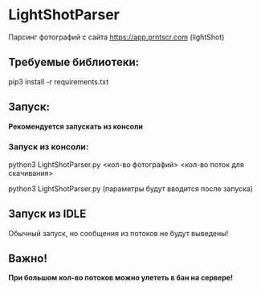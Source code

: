 # LightShotParser
Парсинг фотографий с сайта https://app.prntscr.com (lightShot)

## Требуемые библиотеки:
pip3 install -r requirements.txt

## Запуск:
**Рекомендуется запускать из консоли**
### Запуск из консоли:
python3 LightShotParser.py <кол-во фотографий> <кол-во поток для скачивания>

python3 LightShotParser.py 
(параметры будут вводится после запуска)

## Запуск из IDLE
Обычный запуск, но сообщения из потоков не будут выведены!

## Важно!
**При большом кол-во потоков можно улететь в бан на сервере!**
